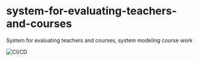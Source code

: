 # system-for-evaluating-teachers-and-courses
 System for evaluating teachers and courses, system modeling course work 


![CI/CD](https://github.com/crissyro/system-for-evaluating-teachers-and-courses/workflows/C++%20CI/CD/badge.svg)
